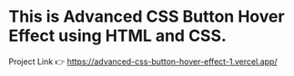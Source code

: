 # This is Advanced CSS Button Hover Effect using HTML and CSS.

Project Link 👉 https://advanced-css-button-hover-effect-1.vercel.app/